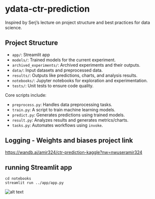 # ydata-ctr-prediction

Inspired by Serj’s lecture on project structure and best practices for data science.

## Project Structure

- `app/`: Streamlit app 
- `models/`: Trained models for the current experiment.
- `archived_experiments/`: Archived experiments and their outputs.
- `data/`: Input datasets and preprocessed data.
- `results/`: Outputs like predictions, charts, and analysis results.
- `notebooks/`: Jupyter notebooks for exploration and experimentation.
- `tests/`: Unit tests to ensure code quality.

Core scripts include:
- `preprocess.py`: Handles data preprocessing tasks.
- `train.py`: A script to train machine learning models.
- `predict.py`: Generates predictions using trained models.
- `result.py`: Analyzes results and generates metrics/charts.
- `tasks.py`: Automates workflows using `invoke`.



## Logging - Weights and biases project link
https://wandb.ai/amir324/ctr-prediction-kaggle?nw=nwuseramir324


## running Streamlit app 
```
cd notebooks
streamlit run ../app/app.py
```
![alt text](image.png)